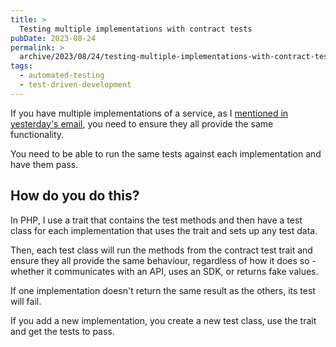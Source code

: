 ```yaml
---
title: >
  Testing multiple implementations with contract tests
pubDate: 2023-08-24
permalink: >
  archive/2023/08/24/testing-multiple-implementations-with-contract-tests
tags:
  - automated-testing
  - test-driven-development
---
```


If you have multiple implementations of a service, as I [mentioned in yesterday's email](https://www.oliverdavies.uk/archive/2023/08/23/dont-use-third-party-services-directly), you need to ensure they all provide the same functionality.

You need to be able to run the same tests against each implementation and have them pass.

## How do you do this?

In PHP, I use a trait that contains the test methods and then have a test class for each implementation that uses the trait and sets up any test data.

Then, each test class will run the methods from the contract test trait and ensure they all provide the same behaviour, regardless of how it does so - whether it communicates with an API, uses an SDK, or returns fake values.

If one implementation doesn't return the same result as the others, its test will fail.

If you add a new implementation, you create a new test class, use the trait and get the tests to pass.
